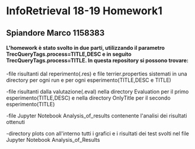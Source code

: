 # InfoRetrieval 18-19 Homework1
## Spiandore Marco 1158383
#### L'homework è stato svolto in due parti, utilizzando il parametro TrecQueryTags.process=TITLE,DESC e in seguito TrecQueryTags.process=TITLE. In questa repository si possono trovare:
-file risultanti dal reperimento(.res) e file terrier.properties sistemati in una directory per ogni run e per ogni esperimento(TITLE,DESC e TITLE)

-file risultanti dalla valutazione(.eval) nella directory Evaluation per il primo esperimento(TITLE,DESC) e nella directory OnlyTitle  per il secondo esperimento(TITLE)

-file Jupyter Notebook Analysis_of_results contenente l'analisi dei risultati ottenuti

-directory plots con all'interno tutti i grafici e i risultati dei test svolti nel file Jupyter Notebook Analysis_of_Results

